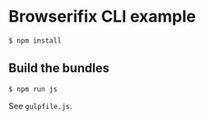 # Browserifix CLI example

    $ npm install

## Build the bundles

    $ npm run js

See `gulpfile.js`.
